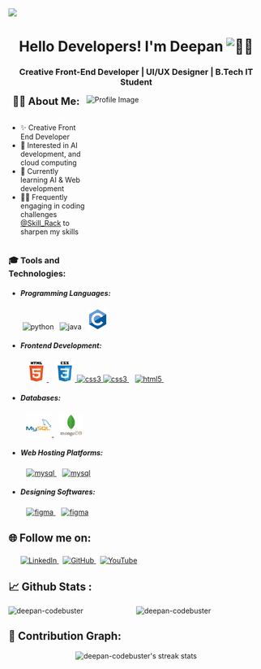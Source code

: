   <img src="https://camo.githubusercontent.com/d137c3ff7276c0052d1dc531778bc5d9affc171b10dddc6b5145f2ef0fa3fe36/68747470733a2f2f6d656469612e6c6963646e2e636f6d2f646d732f696d6167652f443444313641514530356e45663367437366512f70726f66696c652d646973706c61796261636b67726f756e64696d6167652d736872696e6b5f3335305f313430302f302f313639343038363239383230303f653d3137313832333638303026763d6265746126743d31672d6e736d394c504e4852426d4334455772696e31596a2d4e3841646464494f527656326b7a62744c30">

<h1 align="center" > Hello Developers!&nbsp;I'm Deepan 
 <img src="https://cdnl.iconscout.com/lottie/premium/thumb/happy-robot-say-hai-5665357-4729052.gif" alt="👋🏻" width="90">
</h1>

<h3 align="center">Creative Front-End Developer | UI/UX Designer | B.Tech IT Student</h3>

 
 <img align="right" src="https://user-images.githubusercontent.com/74038190/229223263-cf2e4b07-2615-4f87-9c38-e37600f8381a.gif" alt="Profile Image" width="350" height="370">

<div style="display: flex; align-items: center;">
  <div style="flex: 1;">
   &nbsp; <b style="font-size:20px;">👨‍💻 About Me:</b>
    <br>
    <br>
    <ul>
      <li>✨ Creative Front End Developer</li>
      <li>🚀 Interested in AI development, and cloud computing</li>
      <li>🌱 Currently learning AI & Web development</li>
      <li>👨‍💻 Frequently engaging in coding challenges <a href="https://www.skillrack.com/faces/resume.xhtml?id=435080&key=fc747fca1ab7cbf2163179d0ff9e8eed6158e5d9">@Skill_Rack</a> to sharpen my skills</li> </ul>
      
      

   
  </div>
</div>








<h3>🎓 Tools and Technologies:</h3>

<ul>
<li><h5>Programming Languages:</li>

</ul>

&nbsp;&nbsp;&nbsp;&nbsp;&nbsp;&nbsp; <img src="https://user-images.githubusercontent.com/25181517/183423507-c056a6f9-1ba8-4312-a350-19bcbc5a8697.png" alt="python" width="40" height="40"/> &nbsp;
  <img src="https://user-images.githubusercontent.com/25181517/117201156-9a724800-adec-11eb-9a9d-3cd0f67da4bc.png" alt="java" width="45" height="44"/> &nbsp;
<a href="https://www.cprogramming.com/" target="_blank" rel="noreferrer"> <img src="https://raw.githubusercontent.com/devicons/devicon/master/icons/c/c-original.svg" alt="c" width="40" height="40"/> </a>

<ul>
<li><h5>Frontend Development:</li>
</ul>
&nbsp;&nbsp;&nbsp;&nbsp;&nbsp;&nbsp;&nbsp;&nbsp;
<a href="https://www.w3.org/html/" target="_blank" rel="noreferrer"> <img src="https://raw.githubusercontent.com/devicons/devicon/master/icons/html5/html5-original-wordmark.svg" alt="html5" width="40" height="40"/> </a>&nbsp;&nbsp;
 <a href="https://www.w3schools.com/css/" target="_blank" rel="noreferrer"> <img src="https://raw.githubusercontent.com/devicons/devicon/master/icons/css3/css3-original-wordmark.svg" alt="css3" width="40" height="40"/> </a>
  <a href="https://www.w3schools.com/css/" target="_blank" rel="noreferrer"> <img src="https://logos-marques.com/wp-content/uploads/2021/03/JavaScript-Logo.png" alt="css3" width="70" height="40"/> </a>
  <a href="https://www.w3schools.com/css/" target="_blank" rel="noreferrer"> <img src="https://camo.githubusercontent.com/ea3c145923463699dc1bca226f1b1d3c0efbcb75217e858d64441f25709528a0/68747470733a2f2f63646e2e737667706f726e2e636f6d2f6c6f676f732f626f6f7473747261702e737667" alt="css3" width="40" height="35"/> </a>&nbsp;&nbsp;
<a href="https://www.w3.org/html/" target="_blank" rel="noreferrer"> <img src="https://camo.githubusercontent.com/c58210be26f471fb41ad12dff8c9700c1c4889c2840b1269b31307062ff2e305/68747470733a2f2f63646e2e737667706f726e2e636f6d2f6c6f676f732f72656163742e737667" alt="html5" width="40" height="35"/> </a>&nbsp;&nbsp;


<ul>
<li><h5>Databases:</li>
</ul>
&nbsp;&nbsp;&nbsp;&nbsp;&nbsp;&nbsp;&nbsp;&nbsp;
<a href="https://www.mysql.com/" target="_blank" rel="noreferrer"> <img src="https://raw.githubusercontent.com/devicons/devicon/master/icons/mysql/mysql-original-wordmark.svg" alt="mysql" width="50" height="45"/> </a>&nbsp;&nbsp;
<a href="https://www.mongodb.com/" target="_blank" rel="noreferrer"> <img src="https://raw.githubusercontent.com/devicons/devicon/master/icons/mongodb/mongodb-original-wordmark.svg" alt="mongodb" width="45" height="45"/> </a> 


<ul>
<li><h5>Web Hosting Platforms:</li>
</ul>
&nbsp;&nbsp;&nbsp;&nbsp;&nbsp;&nbsp;&nbsp;&nbsp;
<a href="https://www.mysql.com/" target="_blank" rel="noreferrer"> <img src="https://upload.wikimedia.org/wikipedia/commons/thumb/5/5e/Vercel_logo_black.svg/2560px-Vercel_logo_black.svg.png" alt="mysql" width="70" height="20"/> </a>&nbsp;&nbsp;
<a href="https://www.mysql.com/" target="_blank" rel="noreferrer"> <img src="https://upload.wikimedia.org/wikipedia/commons/thumb/b/b8/Netlify_logo.svg/1200px-Netlify_logo.svg.png" alt="mysql" width="70" height="22"/> </a>

<ul>
<li><h5>Designing Softwares:</li>
</ul>
&nbsp;&nbsp;&nbsp;&nbsp;&nbsp;&nbsp;&nbsp;&nbsp;
<a href="https://www.com/" target="_blank" rel="noreferrer"> <img src="https://www.vectorlogo.zone/logos/figma/figma-icon.svg" alt="figma" width="40" height="40"/> </a>&nbsp;&nbsp;
<a href="https://www.com/" target="_blank" rel="noreferrer"> <img src="https://freelogopng.com/images/all_img/1656733637logo-canva-png.png" alt="figma" width="40" height="40"/> </a>

 

 
<br>


## 🌐 Follow me on:

<p>
  &nbsp; &nbsp; &nbsp; <a href="https://www.linkedin.com/in/YOUR_PROFILE">
    <img style="margin-top:6px;" src="https://cdn1.iconfinder.com/data/icons/logotypes/32/circle-linkedin-512.png" alt="LinkedIn" width="27">
  </a>
  &nbsp;
  <a href="https://github.com/YOUR_USERNAME">
    <img src="https://seeklogo.com/images/G/github-logo-7880D80B8D-seeklogo.com.png" alt="GitHub" width="27">
  </a>
  &nbsp;
  <a href="https://www.youtube.com/channel/YOUR_CHANNEL">
    <img src="https://cdn.pixabay.com/photo/2016/11/19/03/08/youtube-1837872_1280.png" alt="YouTube" height="26" width="37">
  </a>
</p>


## 📈 Github Stats :

<div style="display: flex; justify-content: center;">
  <img align="left" src="https://github-readme-stats.vercel.app/api/top-langs?username=deepan-codebuster&show_icons=true&locale=en&layout=compact&theme=radical" alt="deepan-codebuster" style="width: 400px;" />
  <img align="center" src="https://github-readme-stats.vercel.app/api?username=deepan-codebuster&show_icons=true&locale=en&theme=radical" alt="deepan-codebuster" style="width: 400px;" />
</div>


## 🌟 Contribution Graph:

<p align="center">
  <img src="https://github-readme-streak-stats.herokuapp.com/?user=deepan-codebuster&theme=radical" alt="deepan-codebuster's streak stats"/>
</p>

 

